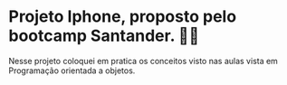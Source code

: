 # Projeto Iphone, proposto pelo bootcamp Santander. 👨‍🎓

Nesse projeto coloquei em pratica os conceitos visto nas aulas vista em Programação orientada a objetos.
